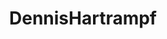 ---
title: DennisHartrampf
github: https://github.com/DennisHartrampf
mode: light
transition: 3s
archetype:
  - Little Bit of Everything
---
